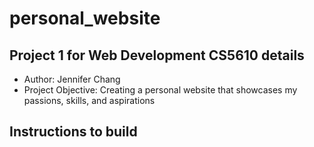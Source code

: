 # personal_website
## Project 1 for Web Development CS5610 details
- Author: Jennifer Chang
- Project Objective: Creating a personal website that showcases my passions, skills, and aspirations
## Instructions to build
